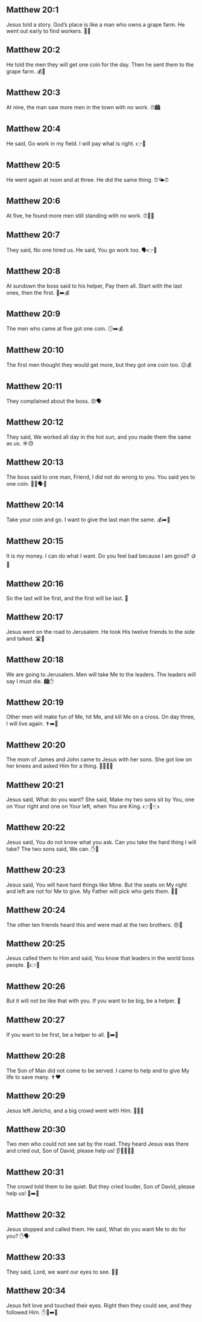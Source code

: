 ## Matthew 20:1
Jesus told a story. God’s place is like a man who owns a grape farm. He went out early to find workers. 🌅🍇
## Matthew 20:2
He told the men they will get one coin for the day. Then he sent them to the grape farm. 💰🍇
## Matthew 20:3
At nine, the man saw more men in the town with no work. ⏰🏙️
## Matthew 20:4
He said, Go work in my field. I will pay what is right. 👉🍇
## Matthew 20:5
He went again at noon and at three. He did the same thing. ⏰🌤️⏰
## Matthew 20:6
At five, he found more men still standing with no work. ⏰🧍🧍
## Matthew 20:7
They said, No one hired us. He said, You go work too. 🗣️👉🍇
## Matthew 20:8
At sundown the boss said to his helper, Pay them all. Start with the last ones, then the first. 🌇➡️💰
## Matthew 20:9
The men who came at five got one coin. 🕔➡️💰
## Matthew 20:10
The first men thought they would get more, but they got one coin too. 😕💰
## Matthew 20:11
They complained about the boss. 😠🗣️
## Matthew 20:12
They said, We worked all day in the hot sun, and you made them the same as us. ☀️😓
## Matthew 20:13
The boss said to one man, Friend, I did not do wrong to you. You said yes to one coin. 🧑‍🌾🗣️💬
## Matthew 20:14
Take your coin and go. I want to give the last man the same. 💰➡️🧍
## Matthew 20:15
It is my money. I can do what I want. Do you feel bad because I am good? 🪙🤔
## Matthew 20:16
So the last will be first, and the first will be last. 🔁
## Matthew 20:17
Jesus went on the road to Jerusalem. He took His twelve friends to the side and talked. 🛣️👣
## Matthew 20:18
<jesus>We are going to Jerusalem. Men will take Me to the leaders. The leaders will say I must die.</jesus> 🏙️✋
## Matthew 20:19
<jesus>Other men will make fun of Me, hit Me, and kill Me on a cross. On day three, I will live again.</jesus> ✝️➡️🌅
## Matthew 20:20
The mom of James and John came to Jesus with her sons. She got low on her knees and asked Him for a thing. 👩‍🦰🧎‍♀️
## Matthew 20:21
Jesus said, <jesus>What do you want?</jesus> She said, Make my two sons sit by You, one on Your right and one on Your left, when You are King. 👉👑👈
## Matthew 20:22
Jesus said, <jesus>You do not know what you ask. Can you take the hard thing I will take?</jesus> The two sons said, We can. ✋💬
## Matthew 20:23
Jesus said, <jesus>You will have hard things like Mine. But the seats on My right and left are not for Me to give. My Father will pick who gets them.</jesus> 👑📍
## Matthew 20:24
The other ten friends heard this and were mad at the two brothers. 😠👥
## Matthew 20:25
Jesus called them to Him and said, <jesus>You know that leaders in the world boss people.</jesus> 👑👉👥
## Matthew 20:26
<jesus>But it will not be like that with you. If you want to be big, be a helper.</jesus> 🤝
## Matthew 20:27
<jesus>If you want to be first, be a helper to all.</jesus> 🥇➡️🤲
## Matthew 20:28
<jesus>The Son of Man did not come to be served. I came to help and to give My life to save many.</jesus> ✝️❤️
## Matthew 20:29
Jesus left Jericho, and a big crowd went with Him. 🚶‍♂️👥
## Matthew 20:30
Two men who could not see sat by the road. They heard Jesus was there and cried out, Son of David, please help us! 👂👨‍🦯👨‍🦯
## Matthew 20:31
The crowd told them to be quiet. But they cried louder, Son of David, please help us! 🤫➡️📢
## Matthew 20:32
Jesus stopped and called them. He said, <jesus>What do you want Me to do for you?</jesus> ✋🗣️
## Matthew 20:33
They said, Lord, we want our eyes to see. 👀🙏
## Matthew 20:34
Jesus felt love and touched their eyes. Right then they could see, and they followed Him. ✋👀➡️👣
